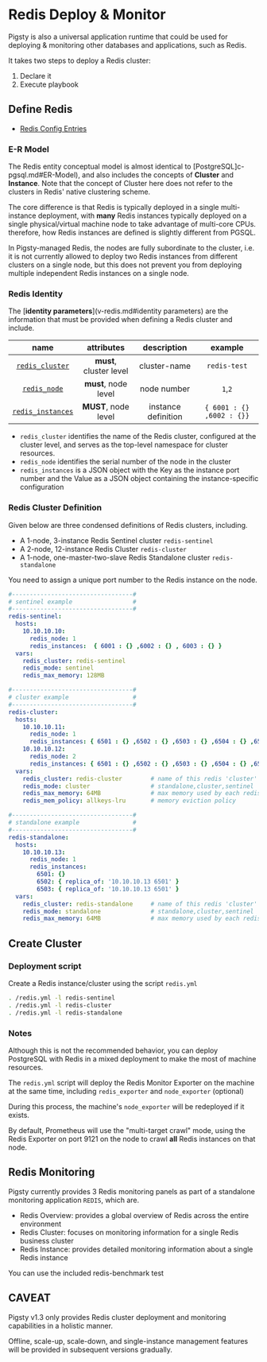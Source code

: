 # Redis Deploy & Monitor

Pigsty is also a universal application runtime that could be used for deploying & monitoring other databases and applications, such as Redis.

It takes two steps to deploy a Redis cluster:


1. Declare it
2. Execute playbook



## Define Redis

* [Redis Config Entries](v-redis.md)



### E-R Model

The Redis entity conceptual model is almost identical to [PostgreSQL]c-pgsql.md#ER-Model), and also includes the concepts of **Cluster** and **Instance**. Note that the concept of Cluster here does not refer to the clusters in Redis' native clustering scheme.

The core difference is that Redis is typically deployed in a single multi-instance deployment, with **many** Redis instances typically deployed on a single physical/virtual machine node to take advantage of multi-core CPUs. therefore, how Redis instances are defined is slightly different from PGSQL.

In Pigsty-managed Redis, the nodes are fully subordinate to the cluster, i.e. it is not currently allowed to deploy two Redis instances from different clusters on a single node, but this does not prevent you from deploying multiple independent Redis instances on a single node.



### Redis Identity


The [**identity parameters**](v-redis.md#identity parameters) are the information that must be provided when defining a Redis cluster and include.

| name | attributes | description | example |
| :-----------------------------------------: | :----------------: | :------: | :------------------: |
| [`redis_cluster`](v-redis.md#redis_cluster) | **must**, cluster level | cluster-name | `redis-test` |
| [`redis_node`](v-redis.md#redis_node) | **must**, node level | node number | `1`,`2` |
| [`redis_instances`](v-redis.md#redis_instances) | **MUST**, node level | instance definition | `{ 6001 : {} ,6002 : {}}` |


- `redis_cluster` identifies the name of the Redis cluster, configured at the cluster level, and serves as the top-level namespace for cluster resources.
- `redis_node` identifies the serial number of the node in the cluster
- `redis_instances` is a JSON object with the Key as the instance port number and the Value as a JSON object containing the instance-specific configuration



### Redis Cluster Definition

Given below are three condensed definitions of Redis clusters, including.
* A 1-node, 3-instance Redis Sentinel cluster `redis-sentinel`
* A 2-node, 12-instance Redis Cluster `redis-cluster`
* A 1-node, one-master-two-slave Redis Standalone cluster `redis-standalone`

You need to assign a unique port number to the Redis instance on the node.

```yaml
#----------------------------------#
# sentinel example                 #
#----------------------------------#
redis-sentinel:
  hosts:
    10.10.10.10:
      redis_node: 1
      redis_instances:  { 6001 : {} ,6002 : {} , 6003 : {} }
  vars:
    redis_cluster: redis-sentinel
    redis_mode: sentinel
    redis_max_memory: 128MB

#----------------------------------#
# cluster example                  #
#----------------------------------#
redis-cluster:
  hosts:
    10.10.10.11:
      redis_node: 1
      redis_instances: { 6501 : {} ,6502 : {} ,6503 : {} ,6504 : {} ,6505 : {} ,6506 : {} }
    10.10.10.12:
      redis_node: 2
      redis_instances: { 6501 : {} ,6502 : {} ,6503 : {} ,6504 : {} ,6505 : {} ,6506 : {} }
  vars:
    redis_cluster: redis-cluster        # name of this redis 'cluster'
    redis_mode: cluster                 # standalone,cluster,sentinel
    redis_max_memory: 64MB              # max memory used by each redis instance
    redis_mem_policy: allkeys-lru       # memory eviction policy

#----------------------------------#
# standalone example               #
#----------------------------------#
redis-standalone:
  hosts:
    10.10.10.13:
      redis_node: 1
      redis_instances:
        6501: {}
        6502: { replica_of: '10.10.10.13 6501' }
        6503: { replica_of: '10.10.10.13 6501' }
  vars:
    redis_cluster: redis-standalone     # name of this redis 'cluster'
    redis_mode: standalone              # standalone,cluster,sentinel
    redis_max_memory: 64MB              # max memory used by each redis instance
```




## Create Cluster


### Deployment script

Create a Redis instance/cluster using the script `redis.yml`

```bash
. /redis.yml -l redis-sentinel
. /redis.yml -l redis-cluster
. /redis.yml -l redis-standalone
```


### Notes

Although this is not the recommended behavior, you can deploy PostgreSQL with Redis in a mixed deployment to make the most of machine resources.

The `redis.yml` script will deploy the Redis Monitor Exporter on the machine at the same time, including `redis_exporter` and `node_exporter` (optional)

During this process, the machine's `node_exporter` will be redeployed if it exists.

By default, Prometheus will use the "multi-target crawl" mode, using the Redis Exporter on port 9121 on the node to crawl **all** Redis instances on that node.



## Redis Monitoring

Pigsty currently provides 3 Redis monitoring panels as part of a standalone monitoring application `REDIS`, which are.

* Redis Overview: provides a global overview of Redis across the entire environment
* Redis Cluster: focuses on monitoring information for a single Redis business cluster
* Redis Instance: provides detailed monitoring information about a single Redis instance

You can use the included redis-benchmark test





## CAVEAT

Pigsty v1.3 only provides Redis cluster deployment and monitoring capabilities in a holistic manner.

Offline, scale-up, scale-down, and single-instance management features will be provided in subsequent versions gradually.